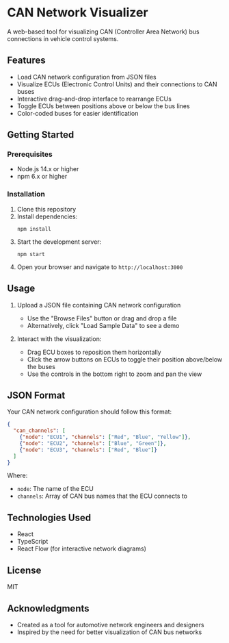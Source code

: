 # CAN Network Visualizer

A web-based tool for visualizing CAN (Controller Area Network) bus connections in vehicle control systems.

## Features

- Load CAN network configuration from JSON files
- Visualize ECUs (Electronic Control Units) and their connections to CAN buses
- Interactive drag-and-drop interface to rearrange ECUs
- Toggle ECUs between positions above or below the bus lines
- Color-coded buses for easier identification

## Getting Started

### Prerequisites

- Node.js 14.x or higher
- npm 6.x or higher

### Installation

1. Clone this repository
2. Install dependencies:
   ```
   npm install
   ```
3. Start the development server:
   ```
   npm start
   ```
4. Open your browser and navigate to `http://localhost:3000`

## Usage

1. Upload a JSON file containing CAN network configuration
   - Use the "Browse Files" button or drag and drop a file
   - Alternatively, click "Load Sample Data" to see a demo

2. Interact with the visualization:
   - Drag ECU boxes to reposition them horizontally
   - Click the arrow buttons on ECUs to toggle their position above/below the buses
   - Use the controls in the bottom right to zoom and pan the view

## JSON Format

Your CAN network configuration should follow this format:

```json
{
  "can_channels": [
    {"node": "ECU1", "channels": ["Red", "Blue", "Yellow"]},
    {"node": "ECU2", "channels": ["Blue", "Green"]},
    {"node": "ECU3", "channels": ["Red", "Blue"]}
  ]
}
```

Where:
- `node`: The name of the ECU
- `channels`: Array of CAN bus names that the ECU connects to

## Technologies Used

- React
- TypeScript
- React Flow (for interactive network diagrams)

## License

MIT

## Acknowledgments

- Created as a tool for automotive network engineers and designers
- Inspired by the need for better visualization of CAN bus networks

